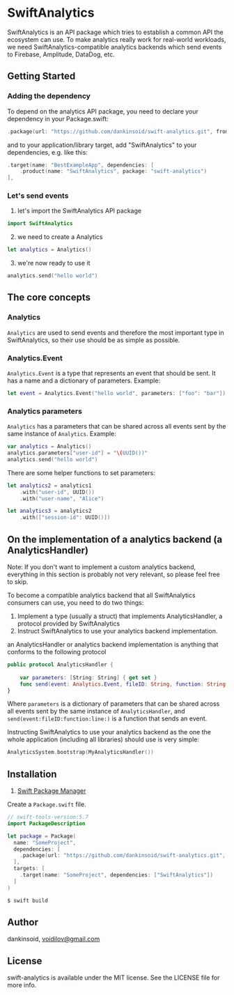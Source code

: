 # SwiftAnalytics
SwiftAnalytics is an API package which tries to establish a common API the ecosystem can use.
To make analytics really work for real-world workloads, we need SwiftAnalytics-compatible analytics backends which send events to Firebase, Amplitude, DataDog, etc.

## Getting Started

### Adding the dependency
To depend on the analytics API package, you need to declare your dependency in your Package.swift:
```swift
.package(url: "https://github.com/dankinsoid/swift-analytics.git", from: "1.0.4"),
```
and to your application/library target, add "SwiftAnalytics" to your dependencies, e.g. like this:
```swift
.target(name: "BestExampleApp", dependencies: [
    .product(name: "SwiftAnalytics", package: "swift-analytics")
],
```
### Let's send events
1. let's import the SwiftAnalytics API package
```swift
import SwiftAnalytics
```

2. we need to create a Analytics
```swift
let analytics = Analytics()
```

3. we're now ready to use it
```swift
analytics.send("hello world")
```

## The core concepts

### Analytics
`Analytics` are used to send events and therefore the most important type in SwiftAnalytics, so their use should be as simple as possible.

### Analytics.Event
`Analytics.Event` is a type that represents an event that should be sent. It has a name and a dictionary of parameters. Example:
```swift
let event = Analytics.Event("hello world", parameters: ["foo": "bar"])
```

### Analytics parameters
`Analytics` has a parameters that can be shared across all events sent by the same instance of `Analytics`. Example:
```swift
var analytics = Analytics()
analytics.parameters["user-id"] = "\(UUID())"
analytics.send("hello world")
```
There are some helper functions to set parameters:
```swift
let analytics2 = analytics1
	.with("user-id", UUID())
    .with("user-name", "Alice")

let analytics3 = analytics2
    .with(["session-id": UUID()])
```

## On the implementation of a analytics backend (a AnalyticsHandler)
Note: If you don't want to implement a custom analytics backend, everything in this section is probably not very relevant, so please feel free to skip.

To become a compatible analytics backend that all SwiftAnalytics consumers can use, you need to do two things: 
1. Implement a type (usually a struct) that implements AnalyticsHandler, a protocol provided by SwiftAnalytics
2. Instruct SwiftAnalytics to use your analytics backend implementation.

an AnalyticsHandler or analytics backend implementation is anything that conforms to the following protocol
```swift
public protocol AnalyticsHandler {
    
    var parameters: [String: String] { get set }
    func send(event: Analytics.Event, fileID: String, function: String, line: UInt)
}
```
Where `parameters` is a dictionary of parameters that can be shared across all events sent by the same instance of `AnalyticsHandler`, and `send(event:fileID:function:line:)` is a function that sends an event.

Instructing SwiftAnalytics to use your analytics backend as the one the whole application (including all libraries) should use is very simple:

```swift
AnalyticsSystem.bootstrap(MyAnalyticsHandler())
```

## Installation

1. [Swift Package Manager](https://github.com/apple/swift-package-manager)

Create a `Package.swift` file.
```swift
// swift-tools-version:5.7
import PackageDescription

let package = Package(
  name: "SomeProject",
  dependencies: [
    .package(url: "https://github.com/dankinsoid/swift-analytics.git", from: "1.0.4")
  ],
  targets: [
    .target(name: "SomeProject", dependencies: ["SwiftAnalytics"])
  ]
)
```
```ruby
$ swift build
```

## Author

dankinsoid, voidilov@gmail.com

## License

swift-analytics is available under the MIT license. See the LICENSE file for more info.
